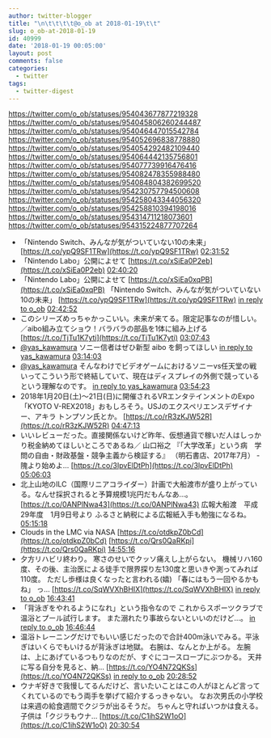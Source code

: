 ```yaml
---
author: twitter-blogger
title: "\n\t\t\t\t@o_ob at 2018-01-19\t\t"
slug: o_ob-at-2018-01-19
id: 40999
date: '2018-01-19 00:05:00'
layout: post
comments: false
categories:
  - twitter
tags:
  - twitter-digest
---
```


https://twitter.com/o_ob/statuses/954043677877219328 https://twitter.com/o_ob/statuses/954045806260244487 https://twitter.com/o_ob/statuses/954046447015542784 https://twitter.com/o_ob/statuses/954052696838778880 https://twitter.com/o_ob/statuses/954054292482109440 https://twitter.com/o_ob/statuses/954064442135756801 https://twitter.com/o_ob/statuses/954077739916476416 https://twitter.com/o_ob/statuses/954082478355988480 https://twitter.com/o_ob/statuses/954084804382699520 https://twitter.com/o_ob/statuses/954230757794500608 https://twitter.com/o_ob/statuses/954258043344056320 https://twitter.com/o_ob/statuses/954258810394198016 https://twitter.com/o_ob/statuses/954314711218073601 https://twitter.com/o_ob/statuses/954315224877707264  

*   「Nintendo Switch、みんなが気がついていない10の未来」 [https://t.co/ypQ9SF1TRw](https://t.co/ypQ9SF1TRw) [02:31:52](https://twitter.com/o_ob/statuses/954043677877219328)
*   「Nintendo Labo」公開によせて [https://t.co/xSiEa0P2eb](https://t.co/xSiEa0P2eb) [02:40:20](https://twitter.com/o_ob/statuses/954045806260244487)
*   「Nintendo Labo」公開によせて [https://t.co/xSiEa0xqPB](https://t.co/xSiEa0xqPB) 「Nintendo Switch、みんなが気がついていない10の未来」 [https://t.co/ypQ9SF1TRw](https://t.co/ypQ9SF1TRw) [in reply to o_ob](https://twitter.com/o_ob/statuses/950305857174061056) [02:42:52](https://twitter.com/o_ob/statuses/954046447015542784)
*   このシリーズめっちゃかっこいい。未来が来てる。限定記事なのが惜しい。／aibo組み立てショウ！バラバラの部品を1体に組み上げる [https://t.co/TjTu1K7yti](https://t.co/TjTu1K7yti) [03:07:43](https://twitter.com/o_ob/statuses/954052696838778880)
*   [@yas_kawamura](https://twitter.com/yas_kawamura) ソニー信者はぜひ新型 aibo を飼ってほしい [in reply to yas_kawamura](https://twitter.com/yas_kawamura/statuses/954052463790669824) [03:14:03](https://twitter.com/o_ob/statuses/954054292482109440)
*   [@yas_kawamura](https://twitter.com/yas_kawamura) そんなわけでビデオゲームにおけるソニーvs任天堂の戦いってこういう形で終結していて、現在はディスプレイの外側で競っているという理解なのです。 [in reply to yas_kawamura](https://twitter.com/yas_kawamura/statuses/954058295655858182) [03:54:23](https://twitter.com/o_ob/statuses/954064442135756801)
*   2018年1月20日(土)～21日(日)に開催されるVRエンタテインメントのExpo「KYOTO V-REX2018」おもしろそう。USJのエクスペリエンスデザイナー、アキラ トンプソン氏とか。 [https://t.co/rR3zKJW52R](https://t.co/rR3zKJW52R) [04:47:13](https://twitter.com/o_ob/statuses/954077739916476416)
*   いいレビューだった。直接関係ないけど昨年、仮想通貨で稼いだ人はしっかり税金納めてほしいところであるね／ 山口裕之 『「大学改革」という病　学問の自由・財政基盤・競争主義から検証する』 （明石書店、2017年7月） - 隗より始めよ… [https://t.co/3IpvElDtPh](https://t.co/3IpvElDtPh) [05:06:03](https://twitter.com/o_ob/statuses/954082478355988480)
*   北上山地のILC（国際リニアコライダー）計画で大船渡市が盛り上がっている。なんせ採択されると予算規模1兆円だもんなあ…。 [https://t.co/0ANPlNwa43](https://t.co/0ANPlNwa43) 広報大船渡　平成29年度　1月9日号より ふるさと納税による広報紙入手も勉強になるね。 [05:15:18](https://twitter.com/o_ob/statuses/954084804382699520)
*   Clouds in the LMC via NASA [https://t.co/otdkpZ0bCd](https://t.co/otdkpZ0bCd) [https://t.co/Qrs0QaRKpi](https://t.co/Qrs0QaRKpi) [14:55:16](https://twitter.com/o_ob/statuses/954230757794500608)
*   夕方リハビリ終わり。 寒さのせいでクッソ痛えし上がらない。 機械リハ160度、その後、主治医による徒手で限界探り左130度と思いきや測ってみれば110度。 ただし歩様は良くなったと言われる(嬉) 「春にはもう一回やるかもね」 っ… [https://t.co/SqWVXhBHIX](https://t.co/SqWVXhBHIX) [in reply to o_ob](https://twitter.com/o_ob/statuses/951093249782902784) [16:43:41](https://twitter.com/o_ob/statuses/954258043344056320)
*   「背泳ぎをやれるようになれ」という指令なので これからスポーツクラブで温浴とプール試行します。 また溺れたり事故らないといいのだけど...。 [in reply to o_ob](https://twitter.com/o_ob/statuses/954258043344056320) [16:46:44](https://twitter.com/o_ob/statuses/954258810394198016)
*   温浴トレーニングだけでもいい感じだったので合計400m泳いでみる。平泳ぎはいくらでもいけるが背泳ぎは地獄。 右腕は、なんとか上がる。 左腕は、上にあげているつもりなのだが、すぐにコースロープにぶつかる。 天井に写る自分を見ると、納… [https://t.co/YO4N72QKSs](https://t.co/YO4N72QKSs) [in reply to o_ob](https://twitter.com/o_ob/statuses/954258810394198016) [20:28:52](https://twitter.com/o_ob/statuses/954314711218073601)
*   ウナギ好きで我慢してるんだけど、言いたいことはこの人がほとんど言ってくれているのでもう両手を挙げて紹介するっきゃない。 なお次男氏の小学校は来週の給食週間でクジラが出るそうだ。 ちゃんと守ればいつかは食える。 子供は「クジラもウナ… [https://t.co/C1ihS2W1oO](https://t.co/C1ihS2W1oO) [20:30:54](https://twitter.com/o_ob/statuses/954315224877707264)